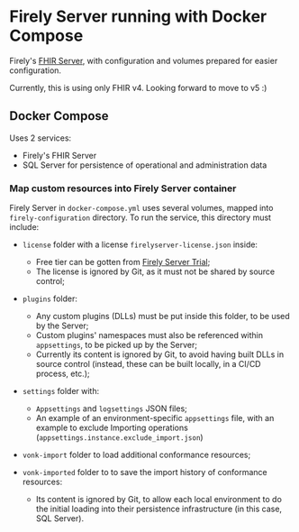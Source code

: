 # Firely Server running with Docker Compose

Firely's [FHIR Server](https://fire.ly/products/firely-server/), with configuration and volumes prepared for easier configuration.

Currently, this is using only FHIR v4. Looking forward to move to v5 :)

## Docker Compose

Uses 2 services:
- Firely's FHIR Server
- SQL Server for persistence of operational and administration data

### Map custom resources into Firely Server container

Firely Server in `docker-compose.yml` uses several volumes, mapped into `firely-configuration` directory. To run the service, this directory must include:

- `license` folder with a license `firelyserver-license.json` inside:
    - Free tier can be gotten from [Firely Server Trial](https://fire.ly/firely-server-trial/);
    - The license is ignored by Git, as it must not be shared by source control;

- `plugins` folder:
    - Any custom plugins (DLLs) must be put inside this folder, to be used by the Server;
    - Custom plugins' namespaces must also be referenced within `appsettings`, to be picked up by the Server;
    - Currently its content is ignored by Git, to avoid having built DLLs in source control (instead, these can be built locally, in a CI/CD process, etc.);

- `settings` folder with:
    - `Appsettings` and `logsettings` JSON files;
    - An example of an environment-specific `appsettings` file, with an example to exclude Importing operations (`appsettings.instance.exclude_import.json`)

- `vonk-import` folder to load additional conformance resources;

- `vonk-imported` folder to to save the import history of conformance resources:
    - Its content is ignored by Git, to allow each local environment to do the initial loading into their persistence infrastructure (in this case, SQL Server).
